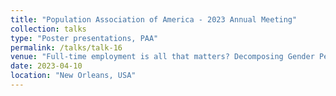 ```yaml
---
title: "Population Association of America - 2023 Annual Meeting"
collection: talks
type: "Poster presentations, PAA"
permalink: /talks/talk-16
venue: "Full-time employment is all that matters? Decomposing Gender Pension Gaps based on relevant life course features in Germany & the Netherlands"
date: 2023-04-10
location: "New Orleans, USA"
---
```



